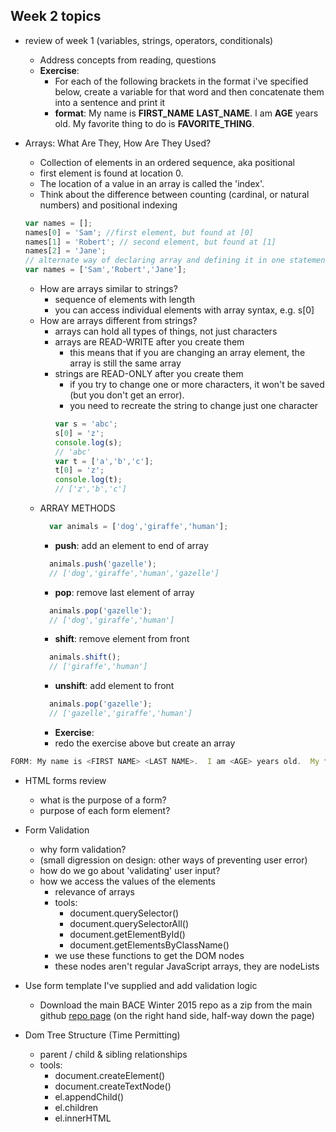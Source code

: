 ## Week 2 topics
+ review of week 1 (variables, strings, operators, conditionals)
  + Address concepts from reading, questions
  + **Exercise**: 
    + For each of the following brackets in the format i've specified below, create a variable for that word and then concatenate them into a sentence and print it
    + **format**: My name is **FIRST_NAME** **LAST_NAME**.  I am **AGE** years old.  My favorite thing to do is **FAVORITE_THING**.

+ Arrays: What Are They, How Are They Used?

  + Collection of elements in an ordered sequence, aka positional
  + first element is found at location 0. 
  + The location of a value in an array is called the 'index'.
  + Think about the difference between counting (cardinal, or natural numbers) and positional indexing

  ``` javascript
  var names = [];
  names[0] = 'Sam'; //first element, but found at [0]
  names[1] = 'Robert'; // second element, but found at [1]
  names[2] = 'Jane';
  // alternate way of declaring array and defining it in one statement
  var names = ['Sam','Robert','Jane'];
  ```
  + How are arrays similar to strings?
    + sequence of elements with length
    + you can access individual elements with array syntax, e.g. s[0]
  + How are arrays different from strings?
    + arrays can hold all types of things, not just characters 
    + arrays are READ-WRITE after you create them
      + this means that if you are changing an array element, the array is still the same array
    + strings are READ-ONLY after you create them
      + if you try to change one or more characters, it won't be saved (but you don't get an error).
      + you need to recreate the string to change just one character
      ```javascript
      var s = 'abc';
      s[0] = 'z';
      console.log(s);
      // 'abc'
      var t = ['a','b','c'];
      t[0] = 'z';
      console.log(t);
      // ['z','b','c']
      ```
  + ARRAY METHODS 
    ```javascript
      var animals = ['dog','giraffe','human'];
    ```
    + **push**: add an element to end of array
    ```javascript
      animals.push('gazelle');
      // ['dog','giraffe','human','gazelle']
    ```
    + **pop**: remove last element of array
    ```javascript
      animals.pop('gazelle');
      // ['dog','giraffe','human']
    ```
    + **shift**: remove element from front
    ```javascript
      animals.shift();
      // ['giraffe','human']
    ```
    + **unshift**: add element to front
    ```javascript
      animals.pop('gazelle');
      // ['gazelle','giraffe','human']
    ```
    + **Exercise**: 
    + redo the exercise above but create an array 
```javascript
FORM: My name is <FIRST NAME> <LAST NAME>.  I am <AGE> years old.  My favorite thing to do is <FAVORITE THING>.

```

+ HTML forms review
  + what is the purpose of a form?
  + purpose of each form element?

+ Form Validation
  + why form validation?
  + (small digression on design: other ways of preventing user error)
  + how do we go about 'validating' user input?
  + how we access the values of the elements
    + relevance of arrays
    + tools:
      + document.querySelector()
      + document.querySelectorAll()
      + document.getElementById()
      + document.getElementsByClassName()
    + we use these functions to get the DOM nodes
    + these nodes aren't regular JavaScript arrays, they are nodeLists

+ Use form template I've supplied and add validation logic
  + Download the main BACE Winter 2015 repo as a zip from the main github [repo page](https://github.com/jswithalex/BACE-Winter2015) (on the right hand side, half-way down the page)
  
+ Dom Tree Structure (Time Permitting)
  + parent / child & sibling relationships
  + tools:
    + document.createElement()
    + document.createTextNode()
    + el.appendChild()
    + el.children
    + el.innerHTML
  
